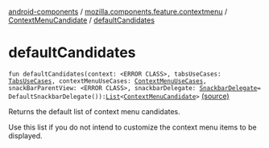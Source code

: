[android-components](../../index.md) / [mozilla.components.feature.contextmenu](../index.md) / [ContextMenuCandidate](index.md) / [defaultCandidates](./default-candidates.md)

# defaultCandidates

`fun defaultCandidates(context: <ERROR CLASS>, tabsUseCases: `[`TabsUseCases`](../../mozilla.components.feature.tabs/-tabs-use-cases/index.md)`, contextMenuUseCases: `[`ContextMenuUseCases`](../-context-menu-use-cases/index.md)`, snackBarParentView: <ERROR CLASS>, snackbarDelegate: `[`SnackbarDelegate`](-snackbar-delegate/index.md)` = DefaultSnackbarDelegate()): `[`List`](https://kotlinlang.org/api/latest/jvm/stdlib/kotlin.collections/-list/index.html)`<`[`ContextMenuCandidate`](index.md)`>` [(source)](https://github.com/mozilla-mobile/android-components/blob/master/components/feature/contextmenu/src/main/java/mozilla/components/feature/contextmenu/ContextMenuCandidate.kt#L42)

Returns the default list of context menu candidates.

Use this list if you do not intend to customize the context menu items to be displayed.

